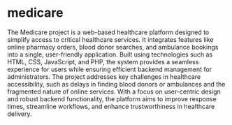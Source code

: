 # medicare

The Medicare project is a web-based healthcare platform designed to simplify access to critical
healthcare services. It integrates features like online pharmacy orders, blood donor searches, and
ambulance bookings into a single, user-friendly application. Built using technologies such as
HTML, CSS, JavaScript, and PHP, the system provides a seamless experience for users while
ensuring efficient backend management for administrators.
The project addresses key challenges in healthcare accessibility, such as delays in finding blood
donors or ambulances and the fragmented nature of online services. With a focus on user-centric
design and robust backend functionality, the platform aims to improve response times, streamline
workflows, and enhance trustworthiness in healthcare delivery.
